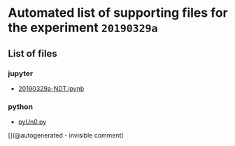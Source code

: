 # Automated list of supporting files for the __experiment `20190329a`__

## List of files

### jupyter

* [20190329a-NDT.ipynb](/matty/20190329a/20190329a-NDT.ipynb)


### python

* [pyUn0.py](/matty/20190329a/pyUn0.py)


[](@autogenerated - invisible comment)